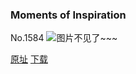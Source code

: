 ### Moments of Inspiration
No.1584
![图片不见了~~~](https://imgs.xkcd.com/comics/moments_of_inspiration.png)

[原址](https://xkcd.com//1584) [下载](https://imgs.xkcd.com/comics/moments_of_inspiration.png)

